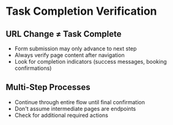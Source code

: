 # Task Completion Verification

## URL Change ≠ Task Complete
- Form submission may only advance to next step
- Always verify page content after navigation
- Look for completion indicators (success messages, booking confirmations)

## Multi-Step Processes
- Continue through entire flow until final confirmation
- Don't assume intermediate pages are endpoints
- Check for additional required actions